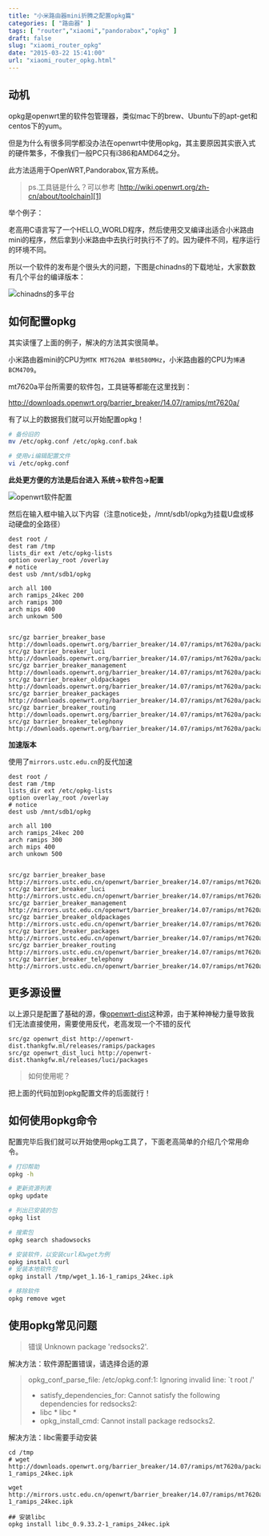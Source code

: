 ```yaml
---
title: "小米路由器mini折腾之配置opkg篇"
categories: [ "路由器" ]
tags: [ "router","xiaomi","pandorabox","opkg" ]
draft: false
slug: "xiaomi_router_opkg"
date: "2015-03-22 15:41:00"
url: "xiaomi_router_opkg.html"
---
```


## 动机

opkg是openwrt里的软件包管理器，类似mac下的brew、Ubuntu下的apt-get和centos下的yum。

但是为什么有很多同学都没办法在openwrt中使用opkg，其主要原因其实嵌入式的硬件繁多，不像我们一般PC只有i386和AMD64之分。

此方法适用于OpenWRT,Pandorabox,官方系统。


<!--more-->


> ps.工具链是什么？可以参考 [http://wiki.openwrt.org/zh-cn/about/toolchain][1]

举个例子：

老高用C语言写了一个HELLO_WORLD程序，然后使用交叉编译出适合小米路由mini的程序，然后拿到小米路由中去执行时执行不了的。因为硬件不同，程序运行的环境不同。

所以一个软件的发布是个很头大的问题，下图是chinadns的下载地址，大家数数有几个平台的编译版本：

![chinadns的多平台][2]


## 如何配置opkg

其实读懂了上面的例子，解决的方法其实很简单。

小米路由器mini的CPU为`MTK MT7620A 单核580MHz`，小米路由器的CPU为`博通 BCM4709`。

mt7620a平台所需要的软件包，工具链等都能在这里找到：

 http://downloads.openwrt.org/barrier_breaker/14.07/ramips/mt7620a/

有了以上的数据我们就可以开始配置opkg！

```bash
# 备份旧的
mv /etc/opkg.conf /etc/opkg.conf.bak

# 使用vi编辑配置文件
vi /etc/opkg.conf
```

**此处更方便的方法是后台进入 系统->软件包->配置**

![openwrt软件配置][3]

然后在输入框中输入以下内容（注意notice处，/mnt/sdb1/opkg为挂载U盘或移动硬盘的全路径）

```
dest root /
dest ram /tmp
lists_dir ext /etc/opkg-lists
option overlay_root /overlay
# notice
dest usb /mnt/sdb1/opkg

arch all 100
arch ramips_24kec 200
arch ramips 300
arch mips 400
arch unkown 500


src/gz barrier_breaker_base http://downloads.openwrt.org/barrier_breaker/14.07/ramips/mt7620a/packages/base
src/gz barrier_breaker_luci http://downloads.openwrt.org/barrier_breaker/14.07/ramips/mt7620a/packages/luci
src/gz barrier_breaker_management http://downloads.openwrt.org/barrier_breaker/14.07/ramips/mt7620a/packages/management
src/gz barrier_breaker_oldpackages http://downloads.openwrt.org/barrier_breaker/14.07/ramips/mt7620a/packages/oldpackages
src/gz barrier_breaker_packages http://downloads.openwrt.org/barrier_breaker/14.07/ramips/mt7620a/packages/packages
src/gz barrier_breaker_routing http://downloads.openwrt.org/barrier_breaker/14.07/ramips/mt7620a/packages/routing
src/gz barrier_breaker_telephony http://downloads.openwrt.org/barrier_breaker/14.07/ramips/mt7620a/packages/telephony
```

**加速版本**

使用了`mirrors.ustc.edu.cn`的反代加速

```
dest root /
dest ram /tmp
lists_dir ext /etc/opkg-lists
option overlay_root /overlay
# notice
dest usb /mnt/sdb1/opkg

arch all 100
arch ramips_24kec 200
arch ramips 300
arch mips 400
arch unkown 500


src/gz barrier_breaker_base http://mirrors.ustc.edu.cn/openwrt/barrier_breaker/14.07/ramips/mt7620a/packages/base
src/gz barrier_breaker_luci http://mirrors.ustc.edu.cn/openwrt/barrier_breaker/14.07/ramips/mt7620a/packages/luci
src/gz barrier_breaker_management http://mirrors.ustc.edu.cn/openwrt/barrier_breaker/14.07/ramips/mt7620a/packages/management
src/gz barrier_breaker_oldpackages http://mirrors.ustc.edu.cn/openwrt/barrier_breaker/14.07/ramips/mt7620a/packages/oldpackages
src/gz barrier_breaker_packages http://mirrors.ustc.edu.cn/openwrt/barrier_breaker/14.07/ramips/mt7620a/packages/packages
src/gz barrier_breaker_routing http://mirrors.ustc.edu.cn/openwrt/barrier_breaker/14.07/ramips/mt7620a/packages/routing
src/gz barrier_breaker_telephony http://mirrors.ustc.edu.cn/openwrt/barrier_breaker/14.07/ramips/mt7620a/packages/telephony
```

## 更多源设置

以上源只是配置了基础的源，像[openwrt-dist][4]这种源，由于某种神秘力量导致我们无法直接使用，需要使用反代，老高发现一个不错的反代

```
src/gz openwrt_dist http://openwrt-dist.thankgfw.ml/releases/ramips/packages
src/gz openwrt_dist_luci http://openwrt-dist.thankgfw.ml/releases/luci/packages
```

> 如何使用呢？

把上面的代码加到opkg配置文件的后面就行！

## 如何使用opkg命令

配置完毕后我们就可以开始使用opkg工具了，下面老高简单的介绍几个常用命令。

```bash
# 打印帮助
opkg -h

# 更新资源列表
opkg update

# 列出已安装的包
opkg list

# 搜索包
opkg search shadowsocks

# 安装软件，以安装curl和wget为例
opkg install curl
# 安装本地软件包
opkg install /tmp/wget_1.16-1_ramips_24kec.ipk 

# 移除软件
opkg remove wget

```


## 使用opkg常见问题

> 错误 Unknown package 'redsocks2'.

解决方法：软件源配置错误，请选择合适的源

> opkg_conf_parse_file: /etc/opkg.conf:1: Ignoring invalid line: `t root /'
> * satisfy_dependencies_for: Cannot satisfy the following dependencies for redsocks2:
> * libc * libc *
> * opkg_install_cmd: Cannot install package redsocks2.

解决方法：libc需要手动安装

```
cd /tmp
# wget http://downloads.openwrt.org/barrier_breaker/14.07/ramips/mt7620a/packages/base/libc_0.9.33.2-1_ramips_24kec.ipk

wget http://mirrors.ustc.edu.cn/openwrt/barrier_breaker/14.07/ramips/mt7620a/packages/base/libc_0.9.33.2-1_ramips_24kec.ipk

## 安装libc
opkg install libc_0.9.33.2-1_ramips_24kec.ipk
```


  [1]: http://wiki.openwrt.org/zh-cn/about/toolchain
  [2]: https://blog.phpgao.com/usr/uploads/2015/05/3794896477.png
  [3]: https://blog.phpgao.com/usr/uploads/2015/05/2478123041.jpeg
  [4]: http://openwrt-dist.sourceforge.net